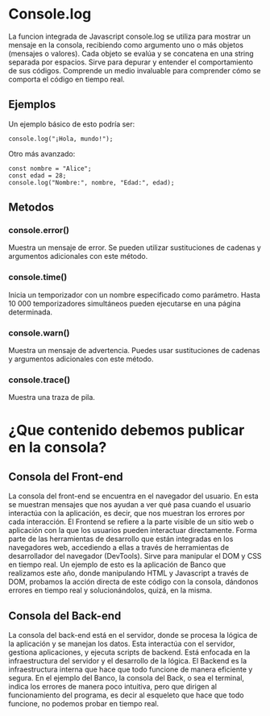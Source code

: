 # Console.log
La funcion integrada de Javascript console.log se utiliza para mostrar un mensaje en la consola, recibiendo como argumento uno o más objetos (mensajes o valores). Cada objeto se evalúa y se concatena en una string separada por espacios. Sirve para depurar y entender el comportamiento de sus códigos. Comprende un medio invaluable para comprender cómo se comporta el código en tiempo real.
## Ejemplos
Un ejemplo básico de esto podría ser: 
````
console.log("¡Hola, mundo!");
````

Otro más avanzado: 
````
const nombre = "Alice"; 
const edad = 28;
console.log("Nombre:", nombre, "Edad:", edad);
````

## Metodos
### console.error()
Muestra un mensaje de error. Se pueden utilizar sustituciones de cadenas y argumentos adicionales con este método.
### console.time()
Inicia un temporizador con un nombre especificado como parámetro. Hasta 10 000 temporizadores simultáneos pueden ejecutarse en una página determinada.
### console.warn()
Muestra un mensaje de advertencia. Puedes usar sustituciones de cadenas y argumentos adicionales con este método.
### console.trace()
Muestra una traza de pila.

# ¿Que contenido debemos publicar en la consola?  
## Consola del Front-end 
La consola del front-end se encuentra en el navegador del usuario. En esta se muestran mensajes que nos ayudan a ver qué pasa cuando el usuario interactúa con la aplicación, es decir, que nos muestran los errores por cada interacción. El Frontend se refiere a la parte visible de un sitio web o aplicación con la que los usuarios pueden interactuar directamente. Forma parte de las herramientas de desarrollo que están integradas en los navegadores web, accediendo a ellas a través de herramientas de desarrollador del navegador (DevTools). Sirve para manipular el DOM y CSS en tiempo real.
Un ejemplo de esto es la aplicación de Banco que realizamos este año, donde manipulando HTML y Javascript a través de DOM, probamos la acción directa de este código con la consola, dándonos errores en tiempo real y solucionándolos, quizá, en la misma.
## Consola del Back-end
La consola del back-end está en el servidor, donde se procesa la lógica de la aplicación y se manejan los datos. Esta interactúa con el servidor, gestiona aplicaciones, y ejecuta scripts de backend. Está enfocada en la infraestructura del servidor y el desarrollo de la lógica. El Backend es la infraestructura interna que hace que todo funcione de manera eficiente y segura.
En el ejemplo del Banco, la consola del Back, o sea el terminal, indica los errores de manera poco intuitiva, pero que dirigen al funcionamiento del programa, es decir al esqueleto que hace que todo funcione, no podemos probar en tiempo real.

